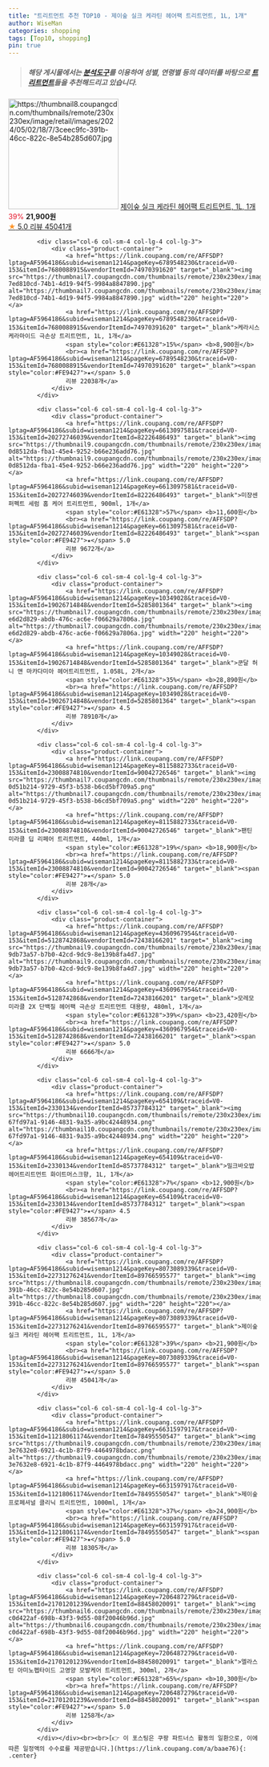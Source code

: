 ```yaml
---
title: "트리트먼트 추천 TOP10 - 제이숲 실크 케라틴 헤어팩 트리트먼트, 1L, 1개"
author: WiseMan
categories: shopping
tags: [Top10, shopping]
pin: true
---
```


> ##### 해당 게시물에서는 [**분석도구**](https://itemscout.io/)를 이용하여 **성별**, **연령별** 등의 데이터를 바탕으로 [**트리트먼트**](https://link.coupang.com/a/baae76)들을 추천해드리고 있습니다.
<div class="container"><div class="row">
            <div class="col-6 col-sm-4 col-lg-4 col-lg-3">
                <div class="product-container">
                    <a href="https://link.coupang.com/re/AFFSDP?lptag=AF5964186&subid=wiseman1214&pageKey=8073089339&traceid=V0-153&itemId=22731276241&vendorItemId=89766595577" target="_blank"><img src="https://thumbnail8.coupangcdn.com/thumbnails/remote/230x230ex/image/retail/images/2024/05/02/18/7/3ceec9fc-391b-46cc-822c-8e54b285d607.jpg" alt="https://thumbnail8.coupangcdn.com/thumbnails/remote/230x230ex/image/retail/images/2024/05/02/18/7/3ceec9fc-391b-46cc-822c-8e54b285d607.jpg" width="220" height="220"></a>
                    <a href="https://link.coupang.com/re/AFFSDP?lptag=AF5964186&subid=wiseman1214&pageKey=8073089339&traceid=V0-153&itemId=22731276241&vendorItemId=89766595577" target="_blank">제이숲 실크 케라틴 헤어팩 트리트먼트, 1L, 1개</a>
                    <span style="color:#E61328">39%</span> <b>21,900원</b>
                    <br><a href="https://link.coupang.com/re/AFFSDP?lptag=AF5964186&subid=wiseman1214&pageKey=8073089339&traceid=V0-153&itemId=22731276241&vendorItemId=89766595577" target="_blank"><span style="color:#FE9427">★</span> 5.0
                    리뷰 45041개</a>
                </div>
            </div>
            
            <div class="col-6 col-sm-4 col-lg-4 col-lg-3">
                <div class="product-container">
                    <a href="https://link.coupang.com/re/AFFSDP?lptag=AF5964186&subid=wiseman1214&pageKey=6789548230&traceid=V0-153&itemId=7680088915&vendorItemId=74970391620" target="_blank"><img src="https://thumbnail7.coupangcdn.com/thumbnails/remote/230x230ex/image/retail/images/3503721215752310-7ed810cd-74b1-4d19-94f5-9984a8847890.jpg" alt="https://thumbnail7.coupangcdn.com/thumbnails/remote/230x230ex/image/retail/images/3503721215752310-7ed810cd-74b1-4d19-94f5-9984a8847890.jpg" width="220" height="220"></a>
                    <a href="https://link.coupang.com/re/AFFSDP?lptag=AF5964186&subid=wiseman1214&pageKey=6789548230&traceid=V0-153&itemId=7680088915&vendorItemId=74970391620" target="_blank">케라시스 케라마이드 극손상 트리트먼트, 1L, 1개</a>
                    <span style="color:#E61328">15%</span> <b>8,900원</b>
                    <br><a href="https://link.coupang.com/re/AFFSDP?lptag=AF5964186&subid=wiseman1214&pageKey=6789548230&traceid=V0-153&itemId=7680088915&vendorItemId=74970391620" target="_blank"><span style="color:#FE9427">★</span> 5.0
                    리뷰 22038개</a>
                </div>
            </div>
            
            <div class="col-6 col-sm-4 col-lg-4 col-lg-3">
                <div class="product-container">
                    <a href="https://link.coupang.com/re/AFFSDP?lptag=AF5964186&subid=wiseman1214&pageKey=6613097581&traceid=V0-153&itemId=20272746039&vendorItemId=82226486493" target="_blank"><img src="https://thumbnail9.coupangcdn.com/thumbnails/remote/230x230ex/image/retail/images/199032241130933-0d8512da-fba1-45e4-9252-b66e236add76.jpg" alt="https://thumbnail9.coupangcdn.com/thumbnails/remote/230x230ex/image/retail/images/199032241130933-0d8512da-fba1-45e4-9252-b66e236add76.jpg" width="220" height="220"></a>
                    <a href="https://link.coupang.com/re/AFFSDP?lptag=AF5964186&subid=wiseman1214&pageKey=6613097581&traceid=V0-153&itemId=20272746039&vendorItemId=82226486493" target="_blank">미쟝센 퍼펙트 세럼 홈 케어 트리트먼트, 900ml, 1개</a>
                    <span style="color:#E61328">57%</span> <b>11,600원</b>
                    <br><a href="https://link.coupang.com/re/AFFSDP?lptag=AF5964186&subid=wiseman1214&pageKey=6613097581&traceid=V0-153&itemId=20272746039&vendorItemId=82226486493" target="_blank"><span style="color:#FE9427">★</span> 5.0
                    리뷰 9672개</a>
                </div>
            </div>
            
            <div class="col-6 col-sm-4 col-lg-4 col-lg-3">
                <div class="product-container">
                    <a href="https://link.coupang.com/re/AFFSDP?lptag=AF5964186&subid=wiseman1214&pageKey=10349028&traceid=V0-153&itemId=19026714848&vendorItemId=5285801364" target="_blank"><img src="https://thumbnail7.coupangcdn.com/thumbnails/remote/230x230ex/image/retail/images/8932824219834923-e6d2d829-abdb-476c-ac6e-f06629a7806a.jpg" alt="https://thumbnail7.coupangcdn.com/thumbnails/remote/230x230ex/image/retail/images/8932824219834923-e6d2d829-abdb-476c-ac6e-f06629a7806a.jpg" width="220" height="220"></a>
                    <a href="https://link.coupang.com/re/AFFSDP?lptag=AF5964186&subid=wiseman1214&pageKey=10349028&traceid=V0-153&itemId=19026714848&vendorItemId=5285801364" target="_blank">쿤달 허니 앤 마카다미아 헤어트리트먼트, 1.058L, 2개</a>
                    <span style="color:#E61328">35%</span> <b>28,890원</b>
                    <br><a href="https://link.coupang.com/re/AFFSDP?lptag=AF5964186&subid=wiseman1214&pageKey=10349028&traceid=V0-153&itemId=19026714848&vendorItemId=5285801364" target="_blank"><span style="color:#FE9427">★</span> 4.5
                    리뷰 78910개</a>
                </div>
            </div>
            
            <div class="col-6 col-sm-4 col-lg-4 col-lg-3">
                <div class="product-container">
                    <a href="https://link.coupang.com/re/AFFSDP?lptag=AF5964186&subid=wiseman1214&pageKey=8115882733&traceid=V0-153&itemId=23008874810&vendorItemId=90042726546" target="_blank"><img src="https://thumbnail7.coupangcdn.com/thumbnails/remote/230x230ex/image/retail/images/2717871957197200-0d51b214-9729-45f3-b538-b6cd5bf709a5.png" alt="https://thumbnail7.coupangcdn.com/thumbnails/remote/230x230ex/image/retail/images/2717871957197200-0d51b214-9729-45f3-b538-b6cd5bf709a5.png" width="220" height="220"></a>
                    <a href="https://link.coupang.com/re/AFFSDP?lptag=AF5964186&subid=wiseman1214&pageKey=8115882733&traceid=V0-153&itemId=23008874810&vendorItemId=90042726546" target="_blank">팬틴 미라클 딥 리페어 트리트먼트, 440ml, 1개</a>
                    <span style="color:#E61328">19%</span> <b>18,900원</b>
                    <br><a href="https://link.coupang.com/re/AFFSDP?lptag=AF5964186&subid=wiseman1214&pageKey=8115882733&traceid=V0-153&itemId=23008874810&vendorItemId=90042726546" target="_blank"><span style="color:#FE9427">★</span> 5.0
                    리뷰 28개</a>
                </div>
            </div>
            
            <div class="col-6 col-sm-4 col-lg-4 col-lg-3">
                <div class="product-container">
                    <a href="https://link.coupang.com/re/AFFSDP?lptag=AF5964186&subid=wiseman1214&pageKey=4360967954&traceid=V0-153&itemId=5128742868&vendorItemId=72438166201" target="_blank"><img src="https://thumbnail9.coupangcdn.com/thumbnails/remote/230x230ex/image/retail/images/197730875696687-9db73a57-b7b0-42cd-9dc9-8e139b8fa4d7.jpg" alt="https://thumbnail9.coupangcdn.com/thumbnails/remote/230x230ex/image/retail/images/197730875696687-9db73a57-b7b0-42cd-9dc9-8e139b8fa4d7.jpg" width="220" height="220"></a>
                    <a href="https://link.coupang.com/re/AFFSDP?lptag=AF5964186&subid=wiseman1214&pageKey=4360967954&traceid=V0-153&itemId=5128742868&vendorItemId=72438166201" target="_blank">모레모 미라클 2X 단백질 헤어팩 극손상 트리트먼트 대용량, 480ml, 1개</a>
                    <span style="color:#E61328">39%</span> <b>23,420원</b>
                    <br><a href="https://link.coupang.com/re/AFFSDP?lptag=AF5964186&subid=wiseman1214&pageKey=4360967954&traceid=V0-153&itemId=5128742868&vendorItemId=72438166201" target="_blank"><span style="color:#FE9427">★</span> 5.0
                    리뷰 6666개</a>
                </div>
            </div>
            
            <div class="col-6 col-sm-4 col-lg-4 col-lg-3">
                <div class="product-container">
                    <a href="https://link.coupang.com/re/AFFSDP?lptag=AF5964186&subid=wiseman1214&pageKey=654109&traceid=V0-153&itemId=2330134&vendorItemId=85737784312" target="_blank"><img src="https://thumbnail10.coupangcdn.com/thumbnails/remote/230x230ex/image/retail/images/3123644037101481-67fd97a1-9146-4831-9a35-a9bc42448934.png" alt="https://thumbnail10.coupangcdn.com/thumbnails/remote/230x230ex/image/retail/images/3123644037101481-67fd97a1-9146-4831-9a35-a9bc42448934.png" width="220" height="220"></a>
                    <a href="https://link.coupang.com/re/AFFSDP?lptag=AF5964186&subid=wiseman1214&pageKey=654109&traceid=V0-153&itemId=2330134&vendorItemId=85737784312" target="_blank">밀크바오밥 헤어트리트먼트 화이트머스크향, 1L, 1개</a>
                    <span style="color:#E61328">7%</span> <b>12,900원</b>
                    <br><a href="https://link.coupang.com/re/AFFSDP?lptag=AF5964186&subid=wiseman1214&pageKey=654109&traceid=V0-153&itemId=2330134&vendorItemId=85737784312" target="_blank"><span style="color:#FE9427">★</span> 4.5
                    리뷰 38567개</a>
                </div>
            </div>
            
            <div class="col-6 col-sm-4 col-lg-4 col-lg-3">
                <div class="product-container">
                    <a href="https://link.coupang.com/re/AFFSDP?lptag=AF5964186&subid=wiseman1214&pageKey=8073089339&traceid=V0-153&itemId=22731276241&vendorItemId=89766595577" target="_blank"><img src="https://thumbnail8.coupangcdn.com/thumbnails/remote/230x230ex/image/retail/images/2024/05/02/18/7/3ceec9fc-391b-46cc-822c-8e54b285d607.jpg" alt="https://thumbnail8.coupangcdn.com/thumbnails/remote/230x230ex/image/retail/images/2024/05/02/18/7/3ceec9fc-391b-46cc-822c-8e54b285d607.jpg" width="220" height="220"></a>
                    <a href="https://link.coupang.com/re/AFFSDP?lptag=AF5964186&subid=wiseman1214&pageKey=8073089339&traceid=V0-153&itemId=22731276241&vendorItemId=89766595577" target="_blank">제이숲 실크 케라틴 헤어팩 트리트먼트, 1L, 1개</a>
                    <span style="color:#E61328">39%</span> <b>21,900원</b>
                    <br><a href="https://link.coupang.com/re/AFFSDP?lptag=AF5964186&subid=wiseman1214&pageKey=8073089339&traceid=V0-153&itemId=22731276241&vendorItemId=89766595577" target="_blank"><span style="color:#FE9427">★</span> 5.0
                    리뷰 45041개</a>
                </div>
            </div>
            
            <div class="col-6 col-sm-4 col-lg-4 col-lg-3">
                <div class="product-container">
                    <a href="https://link.coupang.com/re/AFFSDP?lptag=AF5964186&subid=wiseman1214&pageKey=6631597917&traceid=V0-153&itemId=11218061174&vendorItemId=78495550547" target="_blank"><img src="https://thumbnail9.coupangcdn.com/thumbnails/remote/230x230ex/image/retail/images/2878164709658352-3e7632e8-6921-4c1b-87f9-4464978bdacc.png" alt="https://thumbnail9.coupangcdn.com/thumbnails/remote/230x230ex/image/retail/images/2878164709658352-3e7632e8-6921-4c1b-87f9-4464978bdacc.png" width="220" height="220"></a>
                    <a href="https://link.coupang.com/re/AFFSDP?lptag=AF5964186&subid=wiseman1214&pageKey=6631597917&traceid=V0-153&itemId=11218061174&vendorItemId=78495550547" target="_blank">제이숲 프로페셔널 클리닉 트리트먼트, 1000ml, 1개</a>
                    <span style="color:#E61328">37%</span> <b>24,900원</b>
                    <br><a href="https://link.coupang.com/re/AFFSDP?lptag=AF5964186&subid=wiseman1214&pageKey=6631597917&traceid=V0-153&itemId=11218061174&vendorItemId=78495550547" target="_blank"><span style="color:#FE9427">★</span> 5.0
                    리뷰 18305개</a>
                </div>
            </div>
            
            <div class="col-6 col-sm-4 col-lg-4 col-lg-3">
                <div class="product-container">
                    <a href="https://link.coupang.com/re/AFFSDP?lptag=AF5964186&subid=wiseman1214&pageKey=7206487279&traceid=V0-153&itemId=21701201239&vendorItemId=88458020091" target="_blank"><img src="https://thumbnail6.coupangcdn.com/thumbnails/remote/230x230ex/image/retail/images/1228571528893571-c0d422af-698b-43f3-9d55-08f20046b96d.jpg" alt="https://thumbnail6.coupangcdn.com/thumbnails/remote/230x230ex/image/retail/images/1228571528893571-c0d422af-698b-43f3-9d55-08f20046b96d.jpg" width="220" height="220"></a>
                    <a href="https://link.coupang.com/re/AFFSDP?lptag=AF5964186&subid=wiseman1214&pageKey=7206487279&traceid=V0-153&itemId=21701201239&vendorItemId=88458020091" target="_blank">엘라스틴 아미노펩타이드 고영양 모발케어 트리트먼트, 300ml, 2개</a>
                    <span style="color:#E61328">65%</span> <b>10,300원</b>
                    <br><a href="https://link.coupang.com/re/AFFSDP?lptag=AF5964186&subid=wiseman1214&pageKey=7206487279&traceid=V0-153&itemId=21701201239&vendorItemId=88458020091" target="_blank"><span style="color:#FE9427">★</span> 5.0
                    리뷰 1258개</a>
                </div>
            </div>
            </div></div><br><br>[👉 이 포스팅은 쿠팡 파트너스 활동의 일환으로, 이에 따른 일정액의 수수료를 제공받습니다.](https://link.coupang.com/a/baae76){: .center}